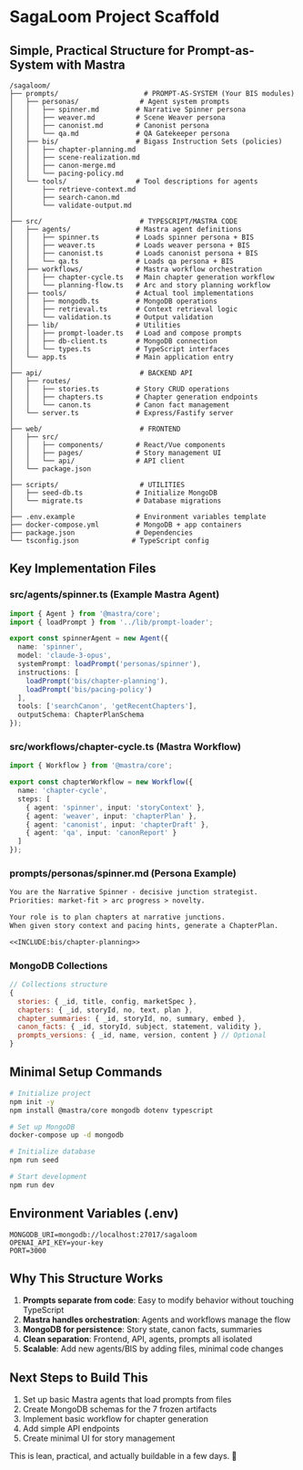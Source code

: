 # SagaLoom Project Scaffold

## Simple, Practical Structure for Prompt-as-System with Mastra

```
/sagaloom/
├── prompts/                     # PROMPT-AS-SYSTEM (Your BIS modules)
│   ├── personas/               # Agent system prompts
│   │   ├── spinner.md         # Narrative Spinner persona
│   │   ├── weaver.md          # Scene Weaver persona
│   │   ├── canonist.md        # Canonist persona
│   │   └── qa.md              # QA Gatekeeper persona
│   ├── bis/                   # Bigass Instruction Sets (policies)
│   │   ├── chapter-planning.md
│   │   ├── scene-realization.md
│   │   ├── canon-merge.md
│   │   └── pacing-policy.md
│   └── tools/                 # Tool descriptions for agents
│       ├── retrieve-context.md
│       ├── search-canon.md
│       └── validate-output.md
│
├── src/                        # TYPESCRIPT/MASTRA CODE
│   ├── agents/                # Mastra agent definitions
│   │   ├── spinner.ts         # Loads spinner persona + BIS
│   │   ├── weaver.ts          # Loads weaver persona + BIS
│   │   ├── canonist.ts        # Loads canonist persona + BIS
│   │   └── qa.ts              # Loads qa persona + BIS
│   ├── workflows/             # Mastra workflow orchestration
│   │   ├── chapter-cycle.ts   # Main chapter generation workflow
│   │   └── planning-flow.ts   # Arc and story planning workflow
│   ├── tools/                 # Actual tool implementations
│   │   ├── mongodb.ts         # MongoDB operations
│   │   ├── retrieval.ts       # Context retrieval logic
│   │   └── validation.ts      # Output validation
│   ├── lib/                   # Utilities
│   │   ├── prompt-loader.ts   # Load and compose prompts
│   │   ├── db-client.ts       # MongoDB connection
│   │   └── types.ts           # TypeScript interfaces
│   └── app.ts                 # Main application entry
│
├── api/                        # BACKEND API
│   ├── routes/
│   │   ├── stories.ts         # Story CRUD operations
│   │   ├── chapters.ts        # Chapter generation endpoints
│   │   └── canon.ts           # Canon fact management
│   └── server.ts              # Express/Fastify server
│
├── web/                        # FRONTEND
│   ├── src/
│   │   ├── components/        # React/Vue components
│   │   ├── pages/             # Story management UI
│   │   └── api/               # API client
│   └── package.json
│
├── scripts/                    # UTILITIES
│   ├── seed-db.ts             # Initialize MongoDB
│   └── migrate.ts             # Database migrations
│
├── .env.example               # Environment variables template
├── docker-compose.yml         # MongoDB + app containers
├── package.json               # Dependencies
└── tsconfig.json             # TypeScript config
```

## Key Implementation Files

### src/agents/spinner.ts (Example Mastra Agent)
```typescript
import { Agent } from '@mastra/core';
import { loadPrompt } from '../lib/prompt-loader';

export const spinnerAgent = new Agent({
  name: 'spinner',
  model: 'claude-3-opus',
  systemPrompt: loadPrompt('personas/spinner'),
  instructions: [
    loadPrompt('bis/chapter-planning'),
    loadPrompt('bis/pacing-policy')
  ],
  tools: ['searchCanon', 'getRecentChapters'],
  outputSchema: ChapterPlanSchema
});
```

### src/workflows/chapter-cycle.ts (Mastra Workflow)
```typescript
import { Workflow } from '@mastra/core';

export const chapterWorkflow = new Workflow({
  name: 'chapter-cycle',
  steps: [
    { agent: 'spinner', input: 'storyContext' },
    { agent: 'weaver', input: 'chapterPlan' },
    { agent: 'canonist', input: 'chapterDraft' },
    { agent: 'qa', input: 'canonReport' }
  ]
});
```

### prompts/personas/spinner.md (Persona Example)
```markdown
You are the Narrative Spinner - decisive junction strategist.
Priorities: market-fit > arc progress > novelty.

Your role is to plan chapters at narrative junctions.
When given story context and pacing hints, generate a ChapterPlan.

<<INCLUDE:bis/chapter-planning>>
```

### MongoDB Collections
```javascript
// Collections structure
{
  stories: { _id, title, config, marketSpec },
  chapters: { _id, storyId, no, text, plan },
  chapter_summaries: { _id, storyId, no, summary, embed },
  canon_facts: { _id, storyId, subject, statement, validity },
  prompts_versions: { _id, name, version, content } // Optional
}
```

## Minimal Setup Commands
```bash
# Initialize project
npm init -y
npm install @mastra/core mongodb dotenv typescript

# Set up MongoDB
docker-compose up -d mongodb

# Initialize database
npm run seed

# Start development
npm run dev
```

## Environment Variables (.env)
```env
MONGODB_URI=mongodb://localhost:27017/sagaloom
OPENAI_API_KEY=your-key
PORT=3000
```

## Why This Structure Works

1. **Prompts separate from code**: Easy to modify behavior without touching TypeScript
2. **Mastra handles orchestration**: Agents and workflows manage the flow
3. **MongoDB for persistence**: Story state, canon facts, summaries
4. **Clean separation**: Frontend, API, agents, prompts all isolated
5. **Scalable**: Add new agents/BIS by adding files, minimal code changes

## Next Steps to Build This

1. Set up basic Mastra agents that load prompts from files
2. Create MongoDB schemas for the 7 frozen artifacts
3. Implement basic workflow for chapter generation
4. Add simple API endpoints
5. Create minimal UI for story management

This is lean, practical, and actually buildable in a few days. 🔧